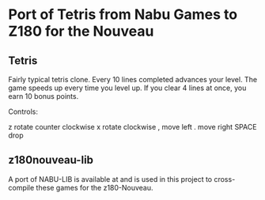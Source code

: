 # Port of Tetris from Nabu Games to Z180 for the Nouveau

## Tetris

Fairly typical tetris clone.  Every 10 lines completed advances your level.  The
game speeds up every time you level up.  If you clear 4 lines at once, you earn
10 bonus points.

Controls:

z rotate counter clockwise
x rotate clockwise
, move left
. move right
SPACE drop

## z180nouveau-lib

A port of NABU-LIB is available at and is used in this project to cross-compile
these games for the z180-Nouveau.
